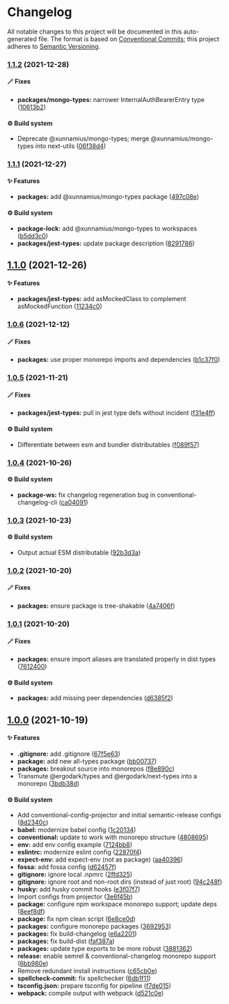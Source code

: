 # Changelog

All notable changes to this project will be documented in this auto-generated
file. The format is based on [Conventional Commits][48]; this project adheres to
[Semantic Versioning][49].

### [1.1.2][50] (2021-12-28)

#### 🪄 Fixes

- **packages/mongo-types:** narrower InternalAuthBearerEntry type
  ([10613b2][51])

#### ⚙️ Build system

- Deprecate @xunnamius/mongo-types; merge @xunnamius/mongo-types into next-utils
  ([06f38d4][52])

### [1.1.1][1] (2021-12-27)

#### ✨ Features

- **packages:** add @xunnamius/mongo-types package ([497c08e][2])

#### ⚙️ Build system

- **package-lock:** add @xunnamius/mongo-types to workspaces ([b5dd3c0][3])
- **packages/jest-types:** update package description ([8291786][4])

## [1.1.0][5] (2021-12-26)

#### ✨ Features

- **packages/jest-types:** add asMockedClass to complement asMockedFunction
  ([11234c0][6])

### [1.0.6][7] (2021-12-12)

#### 🪄 Fixes

- **packages:** use proper monorepo imports and dependencies ([b1c37f0][8])

### [1.0.5][9] (2021-11-21)

#### 🪄 Fixes

- **packages/jest-types:** pull in jest type defs without incident
  ([f31e4ff][10])

#### ⚙️ Build system

- Differentiate between esm and bundler distributables ([f089f57][11])

### [1.0.4][12] (2021-10-26)

#### ⚙️ Build system

- **package-ws:** fix changelog regeneration bug in conventional-changelog-cli
  ([ca04091][13])

### [1.0.3][14] (2021-10-23)

#### ⚙️ Build system

- Output actual ESM distributable ([92b3d3a][15])

### [1.0.2][16] (2021-10-20)

#### 🪄 Fixes

- **packages:** ensure package is tree-shakable ([4a7406f][17])

### [1.0.1][18] (2021-10-20)

#### 🪄 Fixes

- **packages:** ensure import aliases are translated properly in dist types
  ([7612400][19])

#### ⚙️ Build system

- **packages:** add missing peer dependencies ([d6385f2][20])

## [1.0.0][21] (2021-10-19)

#### ✨ Features

- **.gitignore:** add .gitignore ([67f5e63][22])
- **package:** add new all-types package ([bb00737][23])
- **packages:** breakout source into monorepos ([f8e890c][24])
- Transmute @ergodark/types and @ergodark/next-types into a monorepo
  ([3bdb38d][25])

#### ⚙️ Build system

- Add conventional-config-projector and initial semantic-release configs
  ([8d2340c][26])
- **babel:** modernize babel config ([1c20134][27])
- **conventional:** update to work with monorepo structure ([4808695][28])
- **env:** add env config example ([7124bb8][29])
- **eslintrc:** modernize eslint config ([22870f4][30])
- **expect-env:** add expect-env (not as package) ([aa40396][31])
- **fossa:** add fossa config ([d62457f][32])
- **gitignore:** ignore local .npmrc ([2ffd325][33])
- **gitignore:** ignore root and non-root dirs (instead of just root)
  ([94c248f][34])
- **husky:** add husky commit hooks ([e3f07f7][35])
- Import configs from projector ([3e6f45b][36])
- **package:** configure npm workspace monorepo support; update deps
  ([8eef8df][37])
- **package:** fix npm clean script ([6e8ce0d][38])
- **packages:** configure monorepo packages ([3692953][39])
- **packages:** fix build-changelog ([e6a2201][40])
- **packages:** fix build-dist ([faf387a][41])
- **packages:** update type exports to be more robust ([3881362][42])
- **release:** enable semrel & conventional-changelog monorepo support
  ([6bb980e][43])
- Remove redundant install instructions ([c65cb0e][44])
- **spellcheck-commit:** fix spellchecker ([6db1f11][45])
- **tsconfig.json:** prepare tsconfig for pipeline ([f7de015][46])
- **webpack:** compile output with webpack ([d521c0e][47])

[1]:
  https://github.com/Xunnamius/typescript-utils/compare/jest-types@1.1.0...jest-types@1.1.1
[2]:
  https://github.com/Xunnamius/typescript-utils/commit/497c08e5f0786856e087ff157e3d730a8a703097
[3]:
  https://github.com/Xunnamius/typescript-utils/commit/b5dd3c0ddfd356d2ecfbe8b94439088745e6d950
[4]:
  https://github.com/Xunnamius/typescript-utils/commit/82917867b9acd6582ce8611b0280e938d9fecb1a
[5]:
  https://github.com/Xunnamius/typescript-utils/compare/jest-types@1.0.6...jest-types@1.1.0
[6]:
  https://github.com/Xunnamius/typescript-utils/commit/11234c0202b421ce874fbe9b702c1930d1322981
[7]:
  https://github.com/Xunnamius/typescript-utils/compare/jest-types@1.0.5...jest-types@1.0.6
[8]:
  https://github.com/Xunnamius/typescript-utils/commit/b1c37f0332c5408202d7642769f3a1aeedfa7192
[9]:
  https://github.com/Xunnamius/typescript-utils/compare/jest-types@1.0.4...jest-types@1.0.5
[10]:
  https://github.com/Xunnamius/typescript-utils/commit/f31e4ff5d728e0247e54068d548912aeabbcae6e
[11]:
  https://github.com/Xunnamius/typescript-utils/commit/f089f575da900541e71db5c39ad5615e5ecf3639
[12]:
  https://github.com/Xunnamius/typescript-utils/compare/jest-types@1.0.3...jest-types@1.0.4
[13]:
  https://github.com/Xunnamius/typescript-utils/commit/ca040911eef4fca128c377b479298a5414984035
[14]:
  https://github.com/Xunnamius/typescript-utils/compare/jest-types@1.0.2...jest-types@1.0.3
[15]:
  https://github.com/Xunnamius/typescript-utils/commit/92b3d3a3b2941443f169d47f4af5a52fea7f56e1
[16]:
  https://github.com/Xunnamius/typescript-utils/compare/jest-types@1.0.1...jest-types@1.0.2
[17]:
  https://github.com/Xunnamius/typescript-utils/commit/4a7406fb409130a8d600e74ef587d3faf9026b87
[18]:
  https://github.com/Xunnamius/typescript-utils/compare/jest-types@1.0.0...jest-types@1.0.1
[19]:
  https://github.com/Xunnamius/typescript-utils/commit/76124005a0af5a2af18d462353485c2a7a8d5bfd
[20]:
  https://github.com/Xunnamius/typescript-utils/commit/d6385f2f5314e985fcc406c0a2543128f249d885
[21]:
  https://github.com/Xunnamius/typescript-utils/compare/67f5e63863018babf847f4bbf21960b91eb1e7b8...jest-types@1.0.0
[22]:
  https://github.com/Xunnamius/typescript-utils/commit/67f5e63863018babf847f4bbf21960b91eb1e7b8
[23]:
  https://github.com/Xunnamius/typescript-utils/commit/bb00737a6b11e041836bb85f30ceadd8196cc1b6
[24]:
  https://github.com/Xunnamius/typescript-utils/commit/f8e890cb7b60726f9fb416653cb81a43dfb98e54
[25]:
  https://github.com/Xunnamius/typescript-utils/commit/3bdb38d8bd7979b8b9dbb8f2639aa1349468d660
[26]:
  https://github.com/Xunnamius/typescript-utils/commit/8d2340c4bc9af4282fe7e78679ad296bedd15f65
[27]:
  https://github.com/Xunnamius/typescript-utils/commit/1c201343df5d01a95cae187b0c3b496c7678adf3
[28]:
  https://github.com/Xunnamius/typescript-utils/commit/48086952bb3570b03812e3eb8f607a3ca27d4229
[29]:
  https://github.com/Xunnamius/typescript-utils/commit/7124bb819c6f6aeac861ff88c054edd470f04c45
[30]:
  https://github.com/Xunnamius/typescript-utils/commit/22870f4c65ffd8eafeaacf201912951dc62abec0
[31]:
  https://github.com/Xunnamius/typescript-utils/commit/aa40396f4cda8ec6b983e2bf423fef95b0660cd5
[32]:
  https://github.com/Xunnamius/typescript-utils/commit/d62457f26654d6e275b3415675c535c4d014e13e
[33]:
  https://github.com/Xunnamius/typescript-utils/commit/2ffd325268043b775e67bb2e0a561c44d1e45e24
[34]:
  https://github.com/Xunnamius/typescript-utils/commit/94c248f245f753b98c44e5f72955735aa958b81c
[35]:
  https://github.com/Xunnamius/typescript-utils/commit/e3f07f73f7a39cc7d897a7507c793620afe6c006
[36]:
  https://github.com/Xunnamius/typescript-utils/commit/3e6f45b73b6af25af008c542bbb0bdc2a544d186
[37]:
  https://github.com/Xunnamius/typescript-utils/commit/8eef8df98bb7539d105b91b6d254b78f56ca6f86
[38]:
  https://github.com/Xunnamius/typescript-utils/commit/6e8ce0d0a945a5ff4c65c9400df387b51197af11
[39]:
  https://github.com/Xunnamius/typescript-utils/commit/3692953ca8156babf7b1e7584e042bc09820bce6
[40]:
  https://github.com/Xunnamius/typescript-utils/commit/e6a2201cea079bf34e9c2ef8d7fed216ea7911ca
[41]:
  https://github.com/Xunnamius/typescript-utils/commit/faf387a2da48fb51e02cd76017aa745198000efd
[42]:
  https://github.com/Xunnamius/typescript-utils/commit/38813620d45258fcbc9e774031bfe9ed0510eef8
[43]:
  https://github.com/Xunnamius/typescript-utils/commit/6bb980e31f1a73ff3261e67c4337c5ca9572cb85
[44]:
  https://github.com/Xunnamius/typescript-utils/commit/c65cb0e7604b52f7484ed3399a37dbac3a9b2e8f
[45]:
  https://github.com/Xunnamius/typescript-utils/commit/6db1f11391d869949f480d367d3312eddc3c5eb7
[46]:
  https://github.com/Xunnamius/typescript-utils/commit/f7de015b99cd4c0156f3187e53b9eb06a5985721
[47]:
  https://github.com/Xunnamius/typescript-utils/commit/d521c0ee45d86580f95528f987c8e92077b64e8f
[48]: https://conventionalcommits.org
[49]: https://semver.org
[50]:
  https://github.com/Xunnamius/typescript-utils/compare/jest-types@1.1.1...jest-types@1.1.2
[51]:
  https://github.com/Xunnamius/typescript-utils/commit/10613b280f0fb9ddb1927869e16cea1051d4441e
[52]:
  https://github.com/Xunnamius/typescript-utils/commit/06f38d4002388ada772858c29fc81616858c5ae8
